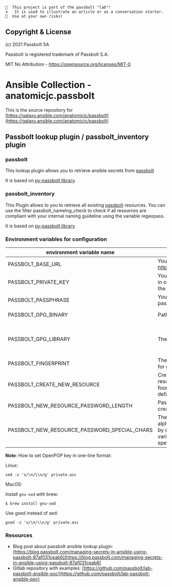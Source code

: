 ```
👩  This project is part of the passbolt "lab"!
⚗️   It is used to illustrate an article or as a conversation starter.
🧪  Use at your own risks!
```

## Copyright & License

(c) 2021 Passbolt SA

Passbolt is registered trademark of Passbolt S.A.

MIT No Attribution - https://opensource.org/licenses/MIT-0

# Ansible Collection - anatomicjc.passbolt

This is the source repository for [https://galaxy.ansible.com/anatomicjc/passbolt](https://galaxy.ansible.com/anatomicjc/passbolt)

## Passbolt lookup plugin / passbolt_inventory plugin

### passbolt

This lookup plugin allows you to retrieve ansible secrets from [passbolt](https://www.passbolt.com)

It is based on [py-passbolt library](https://pypi.org/project/py-passbolt/).

### passbolt_inventory

This Plugin allows to you to retrieve all existing [passbolt](https://www.passbolt.com) resources. You can use the filter passbolt_nameing_check to check if all resources are compliant with your internal naming guideline using the variable regexpass.

It is based on [py-passbolt library](https://pypi.org/project/py-passbolt/).

### Environment variables for configuration

| environment variable name | Description | Comments |
|---|---|---|
| PASSBOLT_BASE_URL | Your passbolt instance url: https://passbolt.domain.tld | Mandatory |
| PASSBOLT_PRIVATE_KEY | Your passbolt private key in one-line format (see the below note) | PGPy backend |
| PASSBOLT_PASSPHRASE | Your passbolt private key passphrase | PGPy backend |
| PASSBOLT_GPG_BINARY | Path to gpg binary | gnupg backend |
| PASSBOLT_GPG_LIBRARY | The python library to use | Allowed values: PGPy (default) or gnupg |
| PASSBOLT_FINGERPRINT | The key fingerprint to use for gnupg backend | gnupg backend |
| PASSBOLT_CREATE_NEW_RESOURCE | Create a new passbolt resource if no resource found (disabled by default) | true / false (default) |
| PASSBOLT_NEW_RESOURCE_PASSWORD_LENGTH | Password length when creating a new resource | Default value: 20 |
| PASSBOLT_NEW_RESOURCE_PASSWORD_SPECIAL_CHARS | The plugin creates only alphanumerics characters by default. Set this variable to true to include special characters | true / false (default) |

**Note**: How to set OpenPGP key in one-line format:

Linux:

```
sed -z 's/\n/\\n/g' private.asc
```

MacOS:

Install `gnu-sed` with brew:

```
$ brew install gnu-sed
```

Use gsed instead of sed:

```
gsed -z 's/\n/\\n/g' private.asc
```

### Resources

* Blog post about passbolt ansible lookup plugin: [https://blog.passbolt.com/managing-secrets-in-ansible-using-passbolt-87af031ceab6](https://blog.passbolt.com/managing-secrets-in-ansible-using-passbolt-87af031ceab6)
* Gitlab repository with examples: [https://github.com/passbolt/lab-passbolt-ansible-poc](https://github.com/passbolt/lab-passbolt-ansible-poc)
